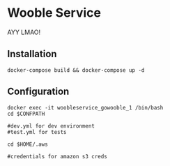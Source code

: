 # Wooble Service
AYY LMAO!

## Installation

```
docker-compose build && docker-compose up -d
```
## Configuration
```
docker exec -it woobleservice_gowooble_1 /bin/bash
cd $CONFPATH

#dev.yml for dev environment
#test.yml for tests

cd $HOME/.aws

#credentials for amazon s3 creds
```

